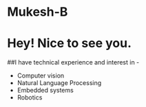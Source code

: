 # Mukesh-B

# Hey! Nice to see you.

##I have technical experience and interest in -
- Computer vision
- Natural Language Processing
- Embedded systems
- Robotics
